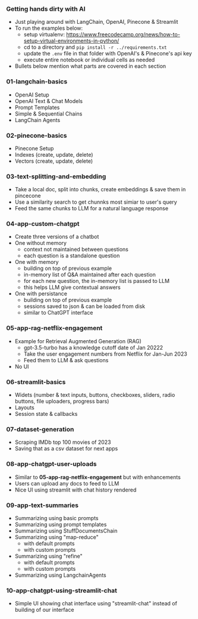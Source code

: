 ### Getting hands dirty with AI
- Just playing around with LangChain, OpenAI, Pinecone & Streamlit
- To run the examples below:
  - setup virtualenv: https://www.freecodecamp.org/news/how-to-setup-virtual-environments-in-python/
  - cd to a directory and `pip install -r ../requirements.txt`
  - update the `.env` file in that folder with OpenAI's & Pinecone's api key
  - execute entire notebook or individual cells as needed
- Bullets below mention what parts are covered in each section  

### 01-langchain-basics
- OpenAI Setup
- OpenAI Text & Chat Models
- Prompt Templates
- Simple & Sequential Chains
- LangChain Agents

### 02-pinecone-basics
- Pinecone Setup
- Indexes (create, update, delete)
- Vectors (create, update, delete)

### 03-text-splitting-and-embedding
- Take a local doc, split into chunks, create embeddings & save them in pincecone
- Use a similarity search to get chunnks most simiar to user's query
- Feed the same chunks to LLM for a natural language response

### 04-app-custom-chatgpt
- Create three versions of a chatbot 
- One without memory
  - context not maintained between questions
  - each question is a standalone question
- One with memory
  - building on top of previous example
  - in-memory list of Q&A maintained after each question
  - for each new question, the in-memory list is passed to LLM
  - this helps LLM give contextual answers  
- One with persistance
  - building on top of previous example
  - sessions saved to json & can be loaded from disk
  - similar to ChatGPT interface

### 05-app-rag-netflix-engagement
- Example for Retrieval Augmented Generation (RAG)
  - gpt-3.5-turbo has a knowledge cutoff date of Jan 20222
  - Take the user engagement numbers from Netflix for Jan-Jun 2023
  - Feed them to LLM & ask questions
- No UI

### 06-streamlit-basics
- Widets (number & text inputs, buttons, checkboxes, sliders, radio buttons, file uploaders, progress bars)
- Layouts
- Session state & callbacks

### 07-dataset-generation
- Scraping IMDb top 100 movies of 2023
- Saving that as a csv dataset for next apps

### 08-app-chatgpt-user-uploads
- Similar to **05-app-rag-netflix-engagement** but with enhancements
- Users can upload any docs to feed to LLM
- Nice UI using streamlit with chat history rendered

### 09-app-text-summaries
- Summarizing using basic prompts
- Summarizing using prompt templates
- Summarizing using StuffDocumentsChain
- Summarizing using "map-reduce"
  - with default prompts
  - with custom prompts
- Summarizing using "refine"
  - with default prompts
  - with custom prompts
- Summarizing using LangchainAgents

### 10-app-chatgpt-using-streamlit-chat
- Simple UI showing chat interface using "streamlit-chat" instead of building of our interface
